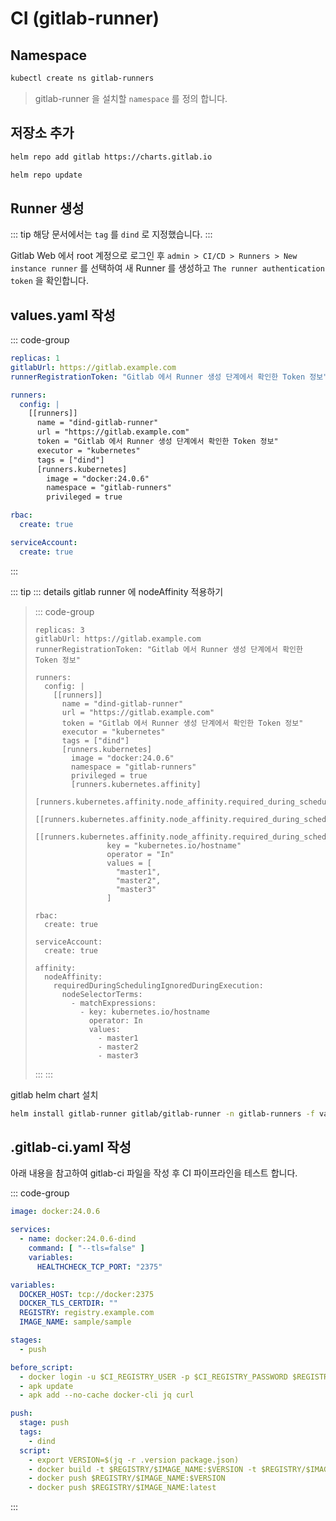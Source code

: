 # CI (gitlab-runner)

## Namespace
``` bash
kubectl create ns gitlab-runners
```
> gitlab-runner 을 설치할 `namespace` 를 정의 합니다.

## 저장소 추가
``` bash
helm repo add gitlab https://charts.gitlab.io
```

``` bash
helm repo update
```

## Runner 생성
::: tip
해당 문서에서는 `tag` 를 `dind` 로 지정했습니다.
:::

Gitlab Web 에서 root 계정으로 로그인 후 `admin > CI/CD > Runners > New instance runner` 를 선택하여 새 Runner 를 생성하고 `The runner authentication token` 을 확인합니다.

## values.yaml 작성
::: code-group
``` yaml [values.yaml]
replicas: 1
gitlabUrl: https://gitlab.example.com
runnerRegistrationToken: "Gitlab 에서 Runner 생성 단계에서 확인한 Token 정보"

runners:
  config: |
    [[runners]]
      name = "dind-gitlab-runner"
      url = "https://gitlab.example.com"
      token = "Gitlab 에서 Runner 생성 단계에서 확인한 Token 정보"
      executor = "kubernetes"
      tags = ["dind"]
      [runners.kubernetes]
        image = "docker:24.0.6"
        namespace = "gitlab-runners"
        privileged = true

rbac:
  create: true

serviceAccount:
  create: true
```
:::

::: tip
::: details gitlab runner 에 nodeAffinity 적용하기
> ::: code-group
> 
> ``` yaml:line-numbers [values.yaml] {24-26,43-45}
> replicas: 3
> gitlabUrl: https://gitlab.example.com
> runnerRegistrationToken: "Gitlab 에서 Runner 생성 단계에서 확인한 Token 정보"
>
> runners:
>   config: |
>     [[runners]]
>       name = "dind-gitlab-runner"
>       url = "https://gitlab.example.com"
>       token = "Gitlab 에서 Runner 생성 단계에서 확인한 Token 정보"
>       executor = "kubernetes"
>       tags = ["dind"]
>       [runners.kubernetes]
>         image = "docker:24.0.6"
>         namespace = "gitlab-runners"
>         privileged = true
>         [runners.kubernetes.affinity]
>           [runners.kubernetes.affinity.node_affinity.required_during_scheduling_ignored_during_execution]
>             [[runners.kubernetes.affinity.node_affinity.required_during_scheduling_ignored_during_execution.node_selector_terms]]
>               [[runners.kubernetes.affinity.node_affinity.required_during_scheduling_ignored_during_execution.node_selector_terms.match_expressions]]
>                 key = "kubernetes.io/hostname"
>                 operator = "In"
>                 values = [
>                   "master1",
>                   "master2",
>                   "master3"
>                 ]
> 
> rbac:
>   create: true
> 
> serviceAccount:
>   create: true
> 
> affinity:
>   nodeAffinity:
>     requiredDuringSchedulingIgnoredDuringExecution:
>       nodeSelectorTerms:
>         - matchExpressions:
>           - key: kubernetes.io/hostname
>             operator: In
>             values:
>               - master1
>               - master2
>               - master3
> ```
> :::
:::

gitlab helm chart 설치
``` bash
helm install gitlab-runner gitlab/gitlab-runner -n gitlab-runners -f values.yaml 
```

## .gitlab-ci.yaml 작성

아래 내용을 참고하여 gitlab-ci 파일을 작성 후 CI 파이프라인을 테스트 합니다.

::: code-group
``` yaml [.gitlab-ci.yaml]
image: docker:24.0.6

services:
  - name: docker:24.0.6-dind
    command: [ "--tls=false" ]
    variables:
      HEALTHCHECK_TCP_PORT: "2375"

variables:
  DOCKER_HOST: tcp://docker:2375 
  DOCKER_TLS_CERTDIR: ""
  REGISTRY: registry.example.com
  IMAGE_NAME: sample/sample

stages:
  - push

before_script:
  - docker login -u $CI_REGISTRY_USER -p $CI_REGISTRY_PASSWORD $REGISTRY
  - apk update
  - apk add --no-cache docker-cli jq curl

push:
  stage: push
  tags: 
    - dind
  script:
    - export VERSION=$(jq -r .version package.json)
    - docker build -t $REGISTRY/$IMAGE_NAME:$VERSION -t $REGISTRY/$IMAGE_NAME:latest .
    - docker push $REGISTRY/$IMAGE_NAME:$VERSION
    - docker push $REGISTRY/$IMAGE_NAME:latest
```
:::
